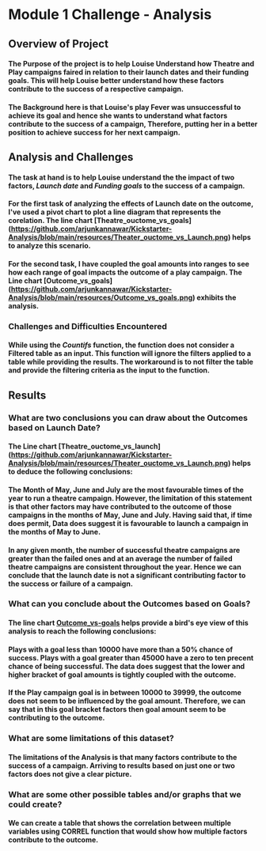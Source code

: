 # Module 1 Challenge - Analysis

## Overview of Project

#### The Purpose of the project is to help Louise Understand how Theatre and Play campaigns faired  in relation to their launch dates and their funding goals. This will help Louise better understand how these factors contribute to the success of a respective campaign.

#### The Background here is that Louise's play Fever was unsuccessful to achieve its goal and hence she wants to understand what factors contribute to the success of a campaign, Therefore, putting her in a better position to achieve success for her next campaign.

## Analysis and Challenges

#### The task at hand is to help Louise understand the the impact of two factors, ***Launch date*** and ***Funding goals*** to the success of a campaign.
 
#### For the first task of analyzing the effects of **Launch date** on the **outcome**, I've used a pivot chart to plot a line diagram that represents the corelation. The line chart [Theatre_ouctome_vs_goals] (https://github.com/arjunkannawar/Kickstarter-Analysis/blob/main/resources/Theater_ouctome_vs_Launch.png) helps to analyze this scenario.

#### For the second task, I have coupled the goal amounts into ranges to see how each range of goal impacts the outcome of a play campaign. The Line chart [Outcome_vs_goals] (https://github.com/arjunkannawar/Kickstarter-Analysis/blob/main/resources/Outcome_vs_goals.png) exhibits the analysis.

### Challenges and Difficulties Encountered

#### While using the ***Countifs*** function, the function does not consider a Filtered table as an input. This function will ignore the filters applied to a table while providing the results. The workaround is to not filter the table and provide the filtering criteria as the input to the function.

## Results

### What are two conclusions you can draw about the Outcomes based on Launch Date?

#### The Line chart [Theatre_ouctome_vs_launch] (https://github.com/arjunkannawar/Kickstarter-Analysis/blob/main/resources/Theater_ouctome_vs_Launch.png) helps to deduce the following conclusions: 

#### The Month of May, June and July are the most favourable times of the year to run a theatre campaign. However, the limitation of this statement is that other factors may have contributed to the outcome of those campaigns in the months of May, June and July. Having said that, if time does permit, Data does suggest it is favourable to launch a campaign in the months of May to June. 

#### In any given month, the number of successful theatre campaigns are greater than the failed ones and at an average the number of failed theatre campaigns are consistent throughout the year. Hence we can conclude that the launch date is not a significant contributing factor to the success or failure of a campaign.

### What can you conclude about the Outcomes based on Goals?

#### The line chart [Outcome_vs-goals](https://github.com/arjunkannawar/Kickstarter-Analysis/blob/main/resources/Outcome_vs_goals.png) helps provide a bird's eye view of this analysis to reach the following conclusions:

#### Plays with a goal less than 10000 have more than a 50% chance of success. Plays with a goal greater than 45000 have a zero to ten precent chance of being successful. The data does suggest that the lower and higher bracket of goal amounts is tightly coupled with the  outcome.

#### If the Play campaign goal is in between 10000 to 39999, the outcome does not seem to be influenced by the goal amount. Therefore, we can say that in this goal bracket factors then goal amount seem to be contributing to the outcome.

### What are some limitations of this dataset? 

#### The limitations of the Analysis is that many factors contribute to the success of a campaign. Arriving to results based on just one or two factors does not give a clear picture. 

### What are some other possible tables and/or graphs that we could create?

#### We can create a table that shows the correlation between multiple variables using **CORREL** function that would show how multiple factors contribute to the outcome. 
